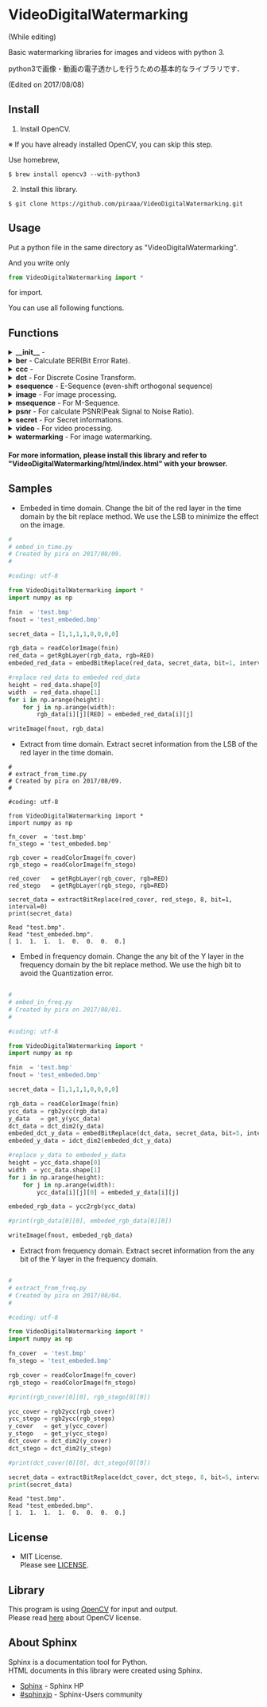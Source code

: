 # VideoDigitalWatermarking
(While editing)

Basic watermarking libraries for images and videos with python 3.  

python3で画像・動画の電子透かしを行うための基本的なライブラリです．  

(Edited on 2017/08/08)

## Install
1. Install OpenCV.

※ If you have already installed OpenCV, you can skip this step.

Use homebrew,

```bash:bash
$ brew install opencv3 --with-python3
```

2. Install this library.
```bash:bash
$ git clone https://github.com/piraaa/VideoDigitalWatermarking.git
```

## Usage
Put a python file in the same directory as "VideoDigitalWatermarking".  

And you write only 
```python
from VideoDigitalWatermarking import *
```
for import.  

You can use all following functions.  

## Functions
<details><summary><strong>__init__</strong> - </summary>

</details>

<details><summary><strong>ber</strong> - Calculate BER(Bit Error Rate).</summary>

* <strong>calcBER()</strong>
Calculate Bit Error Rate.
@param  data1 : result data
@param  data2 : answer data
@return ber   : bit error rate [%]
</details>

<details><summary><strong>ccc</strong> - </summary>

</details>

<details><summary><strong>dct</strong> - For Discrete Cosine Transform.</summary>

* <strong>_get_dctMatrix()</strong>

* <strong>dct_dim1()</strong>
1 dimension DCT.
@param  data : 1 dimension data
@return data : 1 dimension data conversion by DCT (numpy.ndarray)
* <strong>dct_dim2()</strong>
2 dimension DCT.
@param  data : 2 dimension data
@return data : 2 dimension data conversion by DCT (numpy.ndarray)
* <strong>idct_dim1()</strong>
1 dimension IDCT.
@param  data : 1 dimension data
@return data : 1 dimension data conversion by IDCT (numpy.ndarray)
* <strong>idct_dim2()</strong>
2 dimension IDCT.
@param  data : 2 dimension data
@return data : 2 dimension data conversion by IDCT (numpy.ndarray)
</details>

<details><summary><strong>esequence</strong> - E-Sequence (even-shift orthogonal sequence)</summary>

* <strong>generateE()</strong>
Generate E-Sequence. The length l.
@param  l:length
@return e:E-Sequence
</details>

<details><summary><strong>image</strong> - For image processing.</summary>

* <strong>colorimage2block()</strong>
Divide color image into blocks.
@param  img    : a 3 dimension image like a np.array[height][width][BGR]
@param  size   : block size list like a [height, width]
@return blocks : a 5 dimension blocks like a np.ndarray[block_height][block_width][height][width][BGR]
* <strong>getRgbLayer()</strong>
Read grayscale image.
@param  img   : a 3 dimension color image like np.ndarray[Height][Width][BGR]
@param  rgb   : a returned layer number. Blue is 0, Green is 1 and Red is 2. You can also give a colorname like RED.  
@return layer : a color layer of image, only red, green or blue.
* <strong>get_y()</strong>
Get only Y from YCC image.
@param  img     : 3 dimension np.ndarray[Height][Width][YCC]
@return y_data  : 2 dimension np.ndarray[Height][Width]. Including only Y.
* <strong>grayimage2block()</strong>
Divide gray image into blocks.
@param  img    : a 2 dimension gray image like a np.array[height][width]
@param  size   : block size list like a [height, width]
@return blocks : a 4 dimension blocks like a np.ndarray[block_height][block_width][height][width]
* <strong>readColorImage()</strong>
Read color image. [notice] Grayscale images are treated as RGB image. (ex. if pixel value is 100, it's treated [100][100][100] RGB image.)
@param  filename : filename
@return img      : 3 dimension np.ndarray[Height][Width][BGR]
* <strong>readGrayImage()</strong>
Read grayscale image.
@param  filename : filename
@return img      : 2 dimension np.ndarray[Height][Width]
* <strong>rgb2ycc()</strong>
RGB to YCbCr.
@param  img      : 3 dimension np.ndarray[Height][Width][RGB]
@return ycc_data : 3 dimension np.ndarray[Height][Width][YCC]
* <strong>showImage()</strong>
Show imsge data.
@param img : image array
* <strong>writeImage()</strong>
Export image data.
@param filename : filename for export image data
@param img      : 2 or 3 dimension image array
* <strong>ycc2rgb()</strong>
YCbCr to BGR.
@param  img      : 3 dimension np.ndarray[Height][Width][YCC]
@return rgb_data : 3 dimension np.ndarray[Height][Width][BGR]
</details>

<details><summary><strong>msequence</strong> - For M-Sequence.</summary>

* <strong>generateM()</strong>
Create M-Sequence.
@param  N : length 2**N-1
@return m : M-Sequence
</details>

<details><summary><strong>psnr</strong> - For calculate PSNR(Peak Signal to Noise Ratio).</summary>

* <strong>_calcMSE()</strong>

* <strong>calcPSNR()</strong>
Calculate PSNR.
@param  cover : cover image
@param  stego : stego image 
@return psnr  : PSNR [dB]
* <strong>getRgbLayer()</strong>
Read grayscale image.
@param  img   : a 3 dimension color image like np.ndarray[Height][Width][BGR]
@param  rgb   : a returned layer number. Blue is 0, Green is 1 and Red is 2. You can also give a colorname like RED.  
@return layer : a color layer of image, only red, green or blue.
</details>

<details><summary><strong>secret</strong> - For Secret informations.</summary>

* <strong>bi2str()</strong>
Convert binary to string.
@param  secret_bi : binary secret information
@return secret_str : string secret information 
* <strong>generateSecret()</strong>
Generate 0 or 1 random secret information for simulation.
@param  n : length
@return secret : secret information list
* <strong>str2bi()</strong>
Convert string to binary.
@param  secret_str : string secret information
@return secret_bi : binary secret information 
</details>

<details><summary><strong>video</strong> - For video processing.</summary>

* <strong>image2video()</strong>

* <strong>showVideo()</strong>

* <strong>video2image()</strong>
Read mpeg video and divide into jpeg images.
@param  filename:video filename
@param  n       :number of export images (if n=0, this function exports all images in video.)  
@return count   :number of exported images
</details>

<details><summary><strong>watermarking</strong> - For image watermarking.</summary>

* <strong>_addBitReplace()</strong>
Embed 1 bit secret information by changing LSB.
@param  cover  :1 pixel cover data
@param  secret :i bit secret information
@param  bit    :number of replaced bit
@return stego  :1 pixel srego data
* <strong>_checkBitReplace()</strong>
Extract 1 bit secret information by chacking LSB.
@param  data   :stego data
@param  bit    :number of replaced bit
@return secret :1 bit secret information
* <strong>_image2vrctor()</strong>
Convert image to vector.
@param  img   :2 dimension image data
@return vector:1 dimension image data
* <strong>_vector2image()</strong>
Convert vector to image.
@param  vector:1 dimension image data
@return image :2 dimension image data
* <strong>embedBitReplace()</strong>
Embed secret informations by changing bit.
@param  cover   :cover data (2 dimension np.ndarray)
@param  secret  :0 or 1 secret information list
@param  bit     :number of replaced bit (It's recommended to be close to the LSB.)
@param  interval:ebmed interval
@return stego   :srego data (2 dimension np.ndarray)
* <strong>extractBitReplace()</strong>
Extract secret informations by chacking LSB.
@param  cover        :cover data (2 dimension np.ndarray)
@param  stego        :stego data (2 dimension np.ndarray)
@param  secret_length:length of secret information
@param  bit          :number of replaced bit 
@param  interval     :embed interval
@return secret       :extracted secret information
* <strong>minus2zero()</strong>
Convert -1 to 0.
@param  minus_data:secret information represented by -1 and 1.
@return zero_data :secret information represented by 0 and 1.
* <strong>zero2minus()</strong>
Convert 0 to -1.
@param  zero_data :secret information represented by 0 and 1.
@return minus_data:secret information represented by -1 and 1.
</details>



#### For more information, please install this library and refer to "VideoDigitalWatermarking/html/index.html" with your browser.

## Samples
* Embeded in time domain.
Change the bit of the red layer in the time domain by the bit replace method. We use the LSB to minimize the effect on the image.  

```python:embed_in_time.py
# 
# embed_in_time.py
# Created by pira on 2017/08/09.
#

#coding: utf-8

from VideoDigitalWatermarking import *
import numpy as np

fnin  = 'test.bmp'
fnout = 'test_embeded.bmp'

secret_data = [1,1,1,1,0,0,0,0]

rgb_data = readColorImage(fnin)
red_data = getRgbLayer(rgb_data, rgb=RED)
embeded_red_data = embedBitReplace(red_data, secret_data, bit=1, interval=0)

#replace red_data to embeded red_data
height = red_data.shape[0]
width  = red_data.shape[1]
for i in np.arange(height):
	for j in np.arange(width):
		rgb_data[i][j][RED] = embeded_red_data[i][j]

writeImage(fnout, rgb_data)
```

* Extract from time domain.
Extract secret information from the LSB of the red layer in the time domain.  

```python:extract_from_time
#
# extract_from_time.py
# Created by pira on 2017/08/09.
#

#coding: utf-8

from VideoDigitalWatermarking import *
import numpy as np

fn_cover  = 'test.bmp'
fn_stego = 'test_embeded.bmp'

rgb_cover = readColorImage(fn_cover)
rgb_stego = readColorImage(fn_stego)

red_cover   = getRgbLayer(rgb_cover, rgb=RED)
red_stego   = getRgbLayer(rgb_stego, rgb=RED)

secret_data = extractBitReplace(red_cover, red_stego, 8, bit=1, interval=0)
print(secret_data)
```

```
Read "test.bmp".
Read "test_embeded.bmp".
[ 1.  1.  1.  1.  0.  0.  0.  0.]
```

* Embed in frequency domain.
Change the any bit of the Y layer in the frequency domain by the bit replace method. We use the high bit to avoid the Quantization error.  

```python:embed_in_freq.py

# 
# embed_in_freq.py
# Created by pira on 2017/08/01.
#

#coding: utf-8

from VideoDigitalWatermarking import *
import numpy as np

fnin  = 'test.bmp'
fnout = 'test_embeded.bmp'

secret_data = [1,1,1,1,0,0,0,0]

rgb_data = readColorImage(fnin)
ycc_data = rgb2ycc(rgb_data)
y_data   = get_y(ycc_data)
dct_data = dct_dim2(y_data)
embeded_dct_y_data = embedBitReplace(dct_data, secret_data, bit=5, interval=100)
embeded_y_data = idct_dim2(embeded_dct_y_data)

#replace y_data to embeded_y_data
height = ycc_data.shape[0]
width  = ycc_data.shape[1]
for i in np.arange(height):
	for j in np.arange(width):
		ycc_data[i][j][0] = embeded_y_data[i][j]

embeded_rgb_data = ycc2rgb(ycc_data)

#print(rgb_data[0][0], embeded_rgb_data[0][0])

writeImage(fnout, embeded_rgb_data)
```

* Extract from frequency domain.
Extract secret information from the any bit of the Y layer in the frequency domain.  

```python:extract_from_freq.py

#
# extract_from_freq.py
# Created by pira on 2017/08/04.
#

#coding: utf-8

from VideoDigitalWatermarking import *
import numpy as np

fn_cover  = 'test.bmp'
fn_stego = 'test_embeded.bmp'

rgb_cover = readColorImage(fn_cover)
rgb_stego = readColorImage(fn_stego)

#print(rgb_cover[0][0], rgb_stego[0][0])

ycc_cover = rgb2ycc(rgb_cover)
ycc_stego = rgb2ycc(rgb_stego)
y_cover   = get_y(ycc_cover)
y_stego   = get_y(ycc_stego)
dct_cover = dct_dim2(y_cover)
dct_stego = dct_dim2(y_stego)

#print(dct_cover[0][0], dct_stego[0][0])

secret_data = extractBitReplace(dct_cover, dct_stego, 8, bit=5, interval=100)
print(secret_data)
```

```
Read "test.bmp".
Read "test_embeded.bmp".
[ 1.  1.  1.  1.  0.  0.  0.  0.]
```

## License
* MIT License.  
Please see [LICENSE](https://github.com/piraaa/VideoDigitalWatermarking/blob/master/LICENSE).   

## Library
This program is using [OpenCV](http://opencv.org) for input and output.  
Please read [here](http://opencv.org/license.html) about OpenCV license.  

## About Sphinx
Sphinx is a documentation tool for Python.  
HTML documents in this library were created using Sphinx.  
* [Sphinx](http://www.sphinx-doc.org/ja/stable/#) - Sphinx HP
* [#sphinxjp](http://sphinx-users.jp/index.html#) - Sphinx-Users community